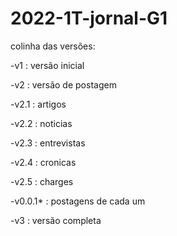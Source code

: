 # 2022-1T-jornal-G1

colinha das versões:

-v1 : versão inicial

-v2 : versão de postagem

-v2.1 : artigos

-v2.2 : noticias

-v2.3 : entrevistas

-v2.4 : cronicas

-v2.5 : charges

-v0.0.1* : postagens de cada um

-v3 : versão completa
